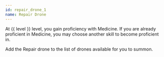 ```yaml
---
id: repair_drone_1
name: Repair Drone
---
```

At {{ level }} level, you gain proficiency with Medicine. If you are already proficient in Medicine, you may choose 
another skill to become proficient in.

Add the Repair drone to the list of drones available for you to summon.